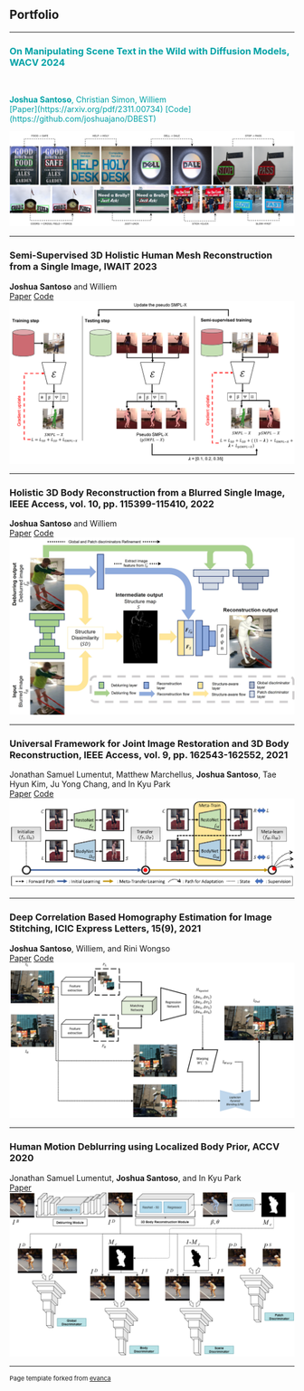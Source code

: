## Portfolio

---

<h3 style="color:#01a2a6;">On Manipulating Scene Text in the Wild with Diffusion Models, WACV 2024</h3><br />
<p style="color:#01a2a6;"> <strong>Joshua Santoso</strong>, Christian Simon, Williem<br />[Paper](https://arxiv.org/pdf/2311.00734) [Code](https://github.com/joshuajano/DBEST)</p>
<img src="images/publications/wacv2024.png?raw=true"/>

---

### Semi-Supervised 3D Holistic Human Mesh Reconstruction from a Single Image, IWAIT 2023
**Joshua Santoso** and Williem<br />[Paper](https://doi.org/10.1117/12.2665606) [Code](https://github.com/joshuajano/SSHHMA/)
<img src="images/publications/iwait2023.png?raw=true"/>

---

### Holistic 3D Body Reconstruction from a Blurred Single Image, IEEE Access, vol. 10, pp. 115399-115410, 2022
**Joshua Santoso** and Williem<br />[Paper](https://ieeexplore.ieee.org/document/9933771) [Code](https://github.com/joshuajano/D2R/)
<img src="images/publications/ieee_access2022.jpg?raw=true"/>

---

### Universal Framework for Joint Image Restoration and 3D Body Reconstruction, IEEE Access, vol. 9, pp. 162543-162552, 2021
Jonathan Samuel Lumentut, Matthew Marchellus, **Joshua Santoso**, Tae Hyun Kim, Ju Yong Chang, and In Kyu Park<br />[Paper](https://ieeexplore.ieee.org/document/9933771) [Code](https://github.com/joshuajano/D2R/)
<img src="images/publications/ieee_access2021.png?raw=true"/>

---

### Deep Correlation Based Homography Estimation for Image Stitching, ICIC Express Letters, 15(9), 2021
**Joshua Santoso**, Williem, and Rini Wongso<br />[Paper](http://www.icicel.org/ell/contents/2021/9/el-15-09-12.pdf) [Code](https://github.com/joshuajano/DCH)
<img src="images/publications/icic_express2021.png?raw=true"/>

---

### Human Motion Deblurring using Localized Body Prior, ACCV 2020
Jonathan Samuel Lumentut, **Joshua Santoso**, and In Kyu Park<br />[Paper](https://openaccess.thecvf.com/content/ACCV2020/papers/Lumentut_Human_Motion_Deblurring_using_Localized_Body_Prior_ACCV_2020_paper.pdf)
<img src="images/publications/accv2020.png?raw=true"/>

---
<p style="font-size:11px">Page template forked from <a href="https://github.com/evanca/quick-portfolio">evanca</a></p>
<!-- Remove above link if you don't want to attibute -->
